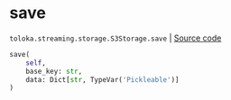 # save
`toloka.streaming.storage.S3Storage.save` | [Source code](https://github.com/Toloka/toloka-kit/blob/v1.1.4/src/streaming/storage.py#L214)

```python
save(
    self,
    base_key: str,
    data: Dict[str, TypeVar('Pickleable')]
)
```

